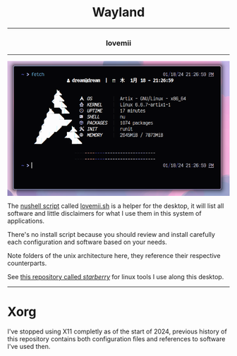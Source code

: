 <h1 align="center">Wayland</h1>

---

<h3 align="center">lovemii</h3>

---

<img align="center" src="./.github/preview/system_information.png">

The [nushell script](https://www.nushell.sh/) called [lovemii.sh](./lovemii.sh) is a helper for the desktop, it will list all software and little disclaimers for what I use them in this system of applications.


There's no install script because you should review and install carefully each configuration and software based on your needs.

Note folders of the unix architecture here, they reference their respective counterparts.

See [this repository called _starberry_](https://github.com/BeyondMagic/starberry) for linux tools I use along this desktop.

---

# Xorg

I've stopped using X11 completly as of the start of 2024, previous history of this repository contains both configuration files and references to software I've used then.
